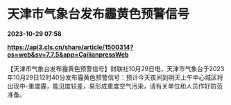 # 天津市气象台发布霾黄色预警信号

**2023-10-29 07:58**

**https://api3.cls.cn/share/article/1500314?os=web&sv=7.7.5&app=CailianpressWeb**

【天津市气象台发布霾黄色预警信号】财联社10月29日电，天津市气象台于2023年10月29日12时40分发布霾黄色预警信号：预计今天夜间到明天上午中心城区将出现中-重度霾，能见度较差，易形成重度空气污染，请有关单位和人员作好防范准备。